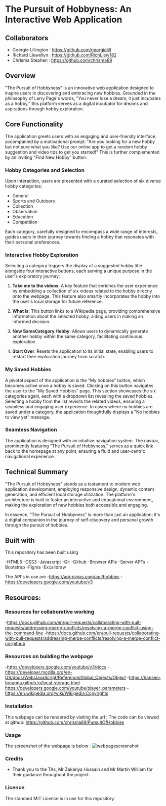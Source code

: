# The Pursuit of Hobbyness: An Interactive Web Application

## Collaborators
- Goergie Lillington : https://github.com/georgielill
- Richard Llewellyn : https://github.com/RichLlew182
- Chrisma Stephen : https://github.com/chrisma89

## Overview

"The Pursuit of Hobbyness" is an innovative web application designed to inspire users in discovering and embracing new hobbies. Grounded in the philosophy of Larry Page's words, "You never lose a dream, it just incubates as a hobby," this platform serves as a digital incubator for dreams and aspirations through hobby exploration.

## Core Functionality

The application greets users with an engaging and user-friendly interface, accompanied by a motivational prompt: "Are you looking for a new hobby but not sure what you like? Use our online app to get a random hobby suggestion and video tips to get you started!" This is further complemented by an inviting "Find New Hobby" button.

### Hobby Categories and Selection

Upon interaction, users are presented with a curated selection of six diverse hobby categories:

- General
- Sports and Outdoors
- Collection
- Observation
- Education
- Competition

Each category, carefully designed to encompass a wide range of interests, guides users in their journey towards finding a hobby that resonates with their personal preferences.

### Interactive Hobby Exploration

Selecting a category triggers the display of a suggested hobby title alongside four interactive buttons, each serving a unique purpose in the user's exploratory journey:

1. **Take me to the videos**: A key feature that enriches the user experience by embedding a collection of six videos related to the hobby directly onto the webpage. This feature also smartly incorporates the hobby into the user's local storage for future reference.

2. **What is**: This button links to a Wikipedia page, providing comprehensive information about the selected hobby, aiding users in making an informed decision.

3. **New SameCategory Hobby**: Allows users to dynamically generate another hobby within the same category, facilitating continuous exploration.

4. **Start Over**: Resets the application to its initial state, enabling users to restart their exploration journey from scratch.

### My Saved Hobbies

A pivotal aspect of the application is the "My hobbies" button, which becomes active once a hobby is saved. Clicking on this button navigates the user to the "My Saved Hobbies" page. This section showcases the six categories again, each with a dropdown list revealing the saved hobbies. Selecting a hobby from the list revisits the related videos, ensuring a seamless and engaging user experience. In cases where no hobbies are saved under a category, the application thoughtfully displays a "No hobbies to view yet" message.

### Seamless Navigation

The application is designed with an intuitive navigation system. The navbar, prominently featuring "The Pursuit of Hobbyness," serves as a quick link back to the homepage at any point, ensuring a fluid and user-centric navigational experience.

## Technical Summary

"The Pursuit of Hobbyness" stands as a testament to modern web application development, employing responsive design, dynamic content generation, and efficient local storage utilization. The platform's architecture is built to foster an interactive and educational environment, making the exploration of new hobbies both accessible and engaging.

In essence, "The Pursuit of Hobbyness" is more than just an application; it's a digital companion in the journey of self-discovery and personal growth through the pursuit of hobbies.


## Built with

This repository has been built using 

-HTML5
-CSS3
-Javascript
-Git 
-Github 
-Browser APIs 
-Server APTs
-Bootstrap
-Figma
-Excalidraw

The API's in use are 
-https://api-ninjas.com/api/hobbies
-https://developers.google.com/youtube/v3

## Resources:

### Resources for collaborative working

-https://docs.github.com/en/pull-requests/collaborating-with-pull-requests/addressing-merge-conflicts/resolving-a-merge-conflict-using-the-command-line
-https://docs.github.com/en/pull-requests/collaborating-with-pull-requests/addressing-merge-conflicts/resolving-a-merge-conflict-on-github


### Resources on building the webpage

-https://developers.google.com/youtube/v3/docs
-https://developer.mozilla.org/en-US/docs/Web/JavaScript/Reference/Global_Objects/Object
-https://hansen-breanna.github.io/local-storage.html
-https://developers.google.com/youtube/player_parameters
-https://en.wikipedia.org/wiki/Wikipedia:Copyrights


### Installation

This webpage can be rendered by visiting the url : 
The code can be viewed at github: https://github.com/chrisma89/PursuitOfHobbies

### Usage

The screenshot of the webpage is below : ![webpagescreenshot]()

### Credits

- Thank you to the TAs, Mr Zakariya Hussain and Mr Martin William for their guidance throughout the project.





### Licence

The standard MIT Licence is in use for this repository.